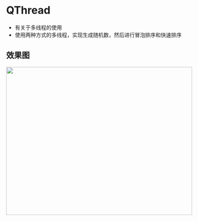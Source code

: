 # QThread




- 有关于多线程的使用
- 使用两种方式的多线程，实现生成随机数，然后进行冒泡排序和快速排序




## 效果图


<img src="https://bu.dusays.com/2024/11/11/6731be5e44424.png" width="500" height="400" >
